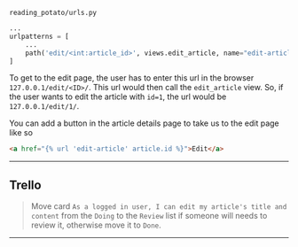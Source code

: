 `reading_potato/urls.py`
```python
...
urlpatterns = [
    ...
    path('edit/<int:article_id>', views.edit_article, name="edit-article"),
]
```

To get to the edit page, the user has to enter this url in the browser `127.0.0.1/edit/<ID>/`. This url would then call the `edit_article` view. So, if the user wants to edit the article with `id=1`, the url would be `127.0.0.1/edit/1/`.

You can add a button in the article details page to take us to the edit page like so
```html
<a href="{% url 'edit-article' article.id %}">Edit</a>
```

___
## Trello
> Move card `As a logged in user, I can edit my article's title and content` from the `Doing` to the `Review` list if someone will needs to review it, otherwise move it to `Done`.
___